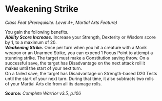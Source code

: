 # Weakening Strike
*Class Feat (Prerequisite: Level 4+, Martial Arts Feature)*

You gain the following benefits.  
***Ability Score Increase.*** Increase your Strength, Dexterity or Wisdom score by 1, to a maximum of 20.  
***Weakening Strike.*** Once per turn when you hit a creature with a Monk weapon or an Unarmed Strike, you can expend 1 Focus Point to attempt a stunning strike. The target must make a Constitution saving throw. On a successful save, the target has Disadvantage on the next attack roll it makes until the start of your next turn.  
On a failed save, the target has Disadvantage on Strength-based D20 Tests until the start of your next turn. During that time, it also subtracts two rolls of your Martial Arts die from all its damage rolls.



**Source:** *Complete Warrior v3.5, p.106*